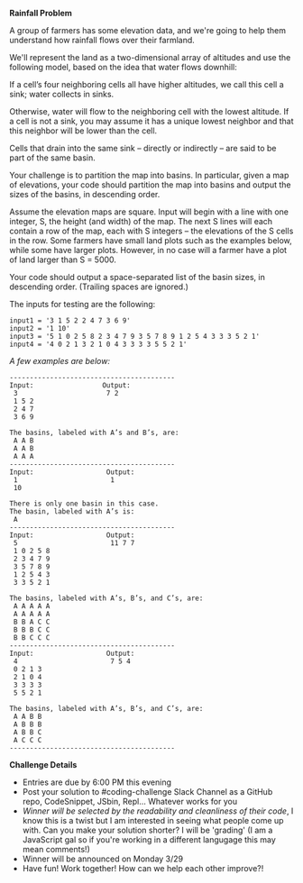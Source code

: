 **Rainfall Problem**

A group of farmers has some elevation data, and we're going to help them understand how rainfall flows over their farmland.

We'll represent the land as a two-dimensional array of altitudes and use the following model, based on the idea that water flows downhill:

If a cell’s four neighboring cells all have higher altitudes, we call this cell a sink; water collects in sinks.

Otherwise, water will flow to the neighboring cell with the lowest altitude. If a cell is not a sink, you may assume it has a unique lowest neighbor and that this neighbor will be lower than the cell.

Cells that drain into the same sink – directly or indirectly – are said to be part of the same basin.

Your challenge is to partition the map into basins. In particular, given a map of elevations, your code should partition the map into basins and output the sizes of the basins, in descending order.

Assume the elevation maps are square. Input will begin with a line with one integer, S, the height (and width) of the map. The next S lines will each contain a row of the map, each with S integers – the elevations of the S cells in the row. Some farmers have small land plots such as the examples below, while some have larger plots. However, in no case will a farmer have a plot of land larger than S = 5000.

Your code should output a space-separated list of the basin sizes, in descending order. (Trailing spaces are ignored.)

The inputs for testing are the following: 

```
input1 = '3 1 5 2 2 4 7 3 6 9'
input2 = '1 10'
input3 = '5 1 0 2 5 8 2 3 4 7 9 3 5 7 8 9 1 2 5 4 3 3 3 5 2 1'
input4 = '4 0 2 1 3 2 1 0 4 3 3 3 3 5 5 2 1'
```


*A few examples are below:*

```
-----------------------------------------
Input:                 Output: 
 3                      7 2
 1 5 2 
 2 4 7 
 3 6 9 

The basins, labeled with A’s and B’s, are: 
 A A B 
 A A B 
 A A A 
-----------------------------------------
Input:                  Output: 
 1                       1
 10 

There is only one basin in this case. 
The basin, labeled with A’s is: 
 A
-----------------------------------------
Input:                  Output:            
 5                       11 7 7
 1 0 2 5 8 
 2 3 4 7 9 
 3 5 7 8 9 
 1 2 5 4 3 
 3 3 5 2 1 

The basins, labeled with A’s, B’s, and C’s, are: 
 A A A A A 
 A A A A A 
 B B A C C 
 B B B C C 
 B B C C C 
-----------------------------------------
Input:                  Output: 
 4                       7 5 4
 0 2 1 3                
 2 1 0 4 
 3 3 3 3 
 5 5 2 1 

The basins, labeled with A’s, B’s, and C’s, are: 
 A A B B 
 A B B B 
 A B B C 
 A C C C
-----------------------------------------

```

**Challenge Details**

- Entries are due by 6:00 PM this evening
- Post your solution to #coding-challenge Slack Channel as a GitHub repo, CodeSnippet, JSbin, Repl... Whatever works for you
- *Winner will be selected by the readability and cleanliness of their code*, I know this is a twist but I am interested in seeing what people come up with. Can you make your solution shorter? I will be 'grading' (I am a JavaScript gal so if you're working in a different langugage this may mean comments!)
- Winner will be announced on Monday 3/29
- Have fun! Work together! How can we help each other improve?!